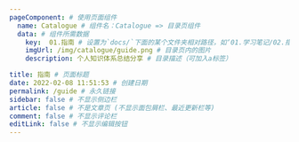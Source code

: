 ```yaml
---
pageComponent: # 使用页面组件
  name: Catalogue # 组件名：Catalogue => 目录页组件
  data: # 组件所需数据
    key:  01.指南 # 设置为`docs/`下面的某个文件夹相对路径，如‘01.学习笔记/02.指南’ 或 ’01.学习笔记‘ (有序号的要带序号)
    imgUrl: /img/catalogue/guide.png # 目录页内的图片
    description: 个人知识体系总结分享 # 目录描述（可加入a标签）

title: 指南 # 页面标题
date: 2022-02-08 11:51:53 # 创建日期
permalink: /guide # 永久链接
sidebar: false # 不显示侧边栏
article: false # 不是文章页 (不显示面包屑栏、最近更新栏等)
comment: false # 不显示评论栏
editLink: false # 不显示编辑按钮
---
```

